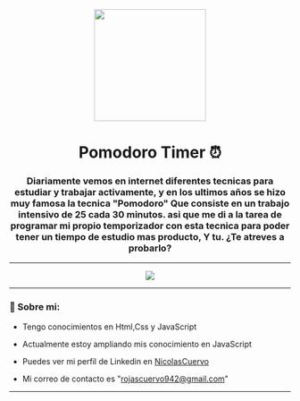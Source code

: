 <div id="Header" align="center">

   <img src="https://media0.giphy.com/media/jls5k3a7L1N0XRM9d0/giphy.gif?cid=ecf05e47jbzqx3tg70qwzzqvuj3kea5lb9pgpk9xobaikbm4&rid=giphy.gif&ct=g" width="200">
   <h1 align="center""">Pomodoro Timer ⏰</h1>
   <h3 align="center">Diariamente vemos en internet diferentes tecnicas para estudiar y trabajar activamente, y en los ultimos años se hizo
   muy famosa la tecnica "Pomodoro" Que consiste en un trabajo intensivo de 25 cada 30 minutos. asi que me di a la tarea de programar mi propio
   temporizador con esta tecnica para poder tener un tiempo de estudio mas producto, Y tu. ¿Te atreves a probarlo?
   </h3>

</div>

---

<div align="center">
    <div>
        <img src="https://acortar.link/XnEmIf"/>
    </div>
</div>

---

###  🧑 Sobre mi:

- Tengo conocimientos en Html,Css y JavaScript

- Actualmente estoy ampliando mis conocimiento en JavaScript

- Puedes ver mi perfil de Linkedin en [NicolasCuervo](https://www.linkedin.com/in/nicolas-esteban-rojas-cuervo-9b72831ba/)

- Mi correo de contacto es "rojascuervo942@gmail.com"

---
